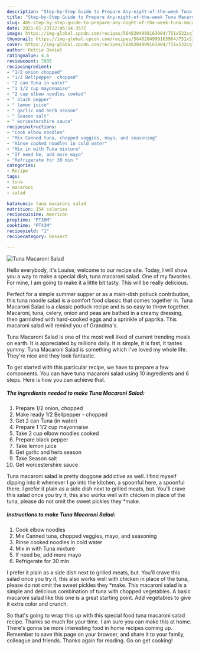```yaml
---
description: "Step-by-Step Guide to Prepare Any-night-of-the-week Tuna Macaroni Salad"
title: "Step-by-Step Guide to Prepare Any-night-of-the-week Tuna Macaroni Salad"
slug: 485-step-by-step-guide-to-prepare-any-night-of-the-week-tuna-macaroni-salad
date: 2021-01-23T22:06:14.357Z
image: https://img-global.cpcdn.com/recipes/5648204999163904/751x532cq70/tuna-macaroni-salad-recipe-main-photo.jpg
thumbnail: https://img-global.cpcdn.com/recipes/5648204999163904/751x532cq70/tuna-macaroni-salad-recipe-main-photo.jpg
cover: https://img-global.cpcdn.com/recipes/5648204999163904/751x532cq70/tuna-macaroni-salad-recipe-main-photo.jpg
author: Hettie Daniel
ratingvalue: 4.6
reviewcount: 7035
recipeingredient:
- "1/2 onion chopped"
- "1/2 Bellpepper  chopped"
- "2 can Tuna in water"
- "1 1/2 cup mayonnaise"
- "2 cup elbow noodles cooked"
- " black pepper"
- " lemon juice"
- " garlic and herb season"
- " Season salt"
- " worcestershire sauce"
recipeinstructions:
- "Cook elbow noodles"
- "Mix Canned tuna, chopped veggies, mayo, and seasoning"
- "Rinse cooked noodles in cold water"
- "Mix in with Tuna mixture"
- "If need be, add more mayo"
- "Refrigerate for 30 min."
categories:
- Recipe
tags:
- tuna
- macaroni
- salad

katakunci: tuna macaroni salad 
nutrition: 154 calories
recipecuisine: American
preptime: "PT30M"
cooktime: "PT43M"
recipeyield: "1"
recipecategory: Dessert

---
```



![Tuna Macaroni Salad](https://img-global.cpcdn.com/recipes/5648204999163904/751x532cq70/tuna-macaroni-salad-recipe-main-photo.jpg)

Hello everybody, it's Louise, welcome to our recipe site. Today, I will show you a way to make a special dish, tuna macaroni salad. One of my favorites. For mine, I am going to make it a little bit tasty. This will be really delicious.

Perfect for a simple summer supper or as a main-dish potluck contribution, this tuna noodle salad is a comfort food classic that comes together in. Tuna Macaroni Salad is a classic potluck recipe and is so easy to throw together. Macaroni, tuna, celery, onion and peas are bathed in a creamy dressing, then garnished with hard-cooked eggs and a sprinkle of paprika. This macaroni salad will remind you of Grandma&#39;s.

Tuna Macaroni Salad is one of the most well liked of current trending meals on earth. It is appreciated by millions daily. It is simple, it is fast, it tastes yummy. Tuna Macaroni Salad is something which I've loved my whole life. They're nice and they look fantastic.


To get started with this particular recipe, we have to prepare a few components. You can have tuna macaroni salad using 10 ingredients and 6 steps. Here is how you can achieve that.

<!--inarticleads1-->

##### The ingredients needed to make Tuna Macaroni Salad:

1. Prepare 1/2 onion, chopped
1. Make ready 1/2 Bellpepper - chopped
1. Get 2 can Tuna (in water)
1. Prepare 1 1/2 cup mayonnaise
1. Take 2 cup elbow noodles cooked
1. Prepare  black pepper
1. Take  lemon juice
1. Get  garlic and herb season
1. Take  Season salt
1. Get  worcestershire sauce


Tuna macaroni salad is pretty doggone addictive as well. I find myself dipping into it whenever I go into the kitchen, a spoonful here, a spoonful there. I prefer it plain as a side dish next to grilled meats, but. You&#39;ll crave this salad once you try it, this also works well with chicken in place of the tuna, please do not omit the sweet pickles they *make. 

<!--inarticleads2-->

##### Instructions to make Tuna Macaroni Salad:

1. Cook elbow noodles
1. Mix Canned tuna, chopped veggies, mayo, and seasoning
1. Rinse cooked noodles in cold water
1. Mix in with Tuna mixture
1. If need be, add more mayo
1. Refrigerate for 30 min.


I prefer it plain as a side dish next to grilled meats, but. You&#39;ll crave this salad once you try it, this also works well with chicken in place of the tuna, please do not omit the sweet pickles they *make. This macaroni salad is a simple and delicious combination of tuna with chopped vegetables. A basic macaroni salad like this one is a great starting point. Add vegetables to give it extra color and crunch. 

So that's going to wrap this up with this special food tuna macaroni salad recipe. Thanks so much for your time. I am sure you can make this at home. There's gonna be more interesting food in home recipes coming up. Remember to save this page on your browser, and share it to your family, colleague and friends. Thanks again for reading. Go on get cooking!
